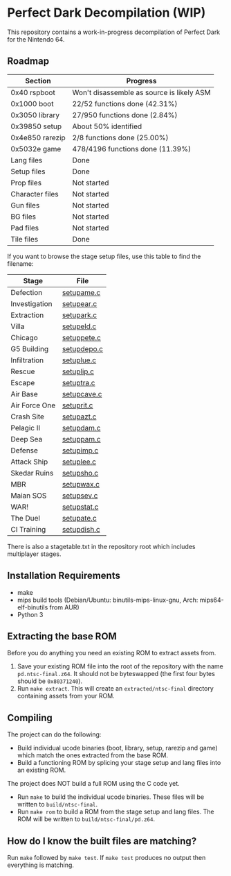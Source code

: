 # Perfect Dark Decompilation (WIP)

This repository contains a work-in-progress decompilation of Perfect Dark for the Nintendo 64.

## Roadmap

| Section         | Progress                                  |
| --------------- | ----------------------------------------- |
| 0x40 rspboot    | Won't disassemble as source is likely ASM |
| 0x1000 boot     | 22/52 functions done (42.31%)             |
| 0x3050 library  | 27/950 functions done (2.84%)             |
| 0x39850 setup   | About 50% identified                      |
| 0x4e850 rarezip | 2/8 functions done (25.00%)               |
| 0x5032e game    | 478/4196 functions done (11.39%)          |
| Lang files      | Done                                      |
| Setup files     | Done                                      |
| Prop files      | Not started                               |
| Character files | Not started                               |
| Gun files       | Not started                               |
| BG files        | Not started                               |
| Pad files       | Not started                               |
| Tile files      | Done                                      |

If you want to browse the stage setup files, use this table to find the filename:

| Stage            | File                                       |
| ---------------- | ------------------------------------------ |
| Defection        | [setupame.c](src/files/setup/setupame.c)   |
| Investigation    | [setupear.c](src/files/setup/setupear.c)   |
| Extraction       | [setupark.c](src/files/setup/setupark.c)   |
| Villa            | [setupeld.c](src/files/setup/setupeld.c)   |
| Chicago          | [setuppete.c](src/files/setup/setuppete.c) |
| G5 Building      | [setupdepo.c](src/files/setup/setupdepo.c) |
| Infiltration     | [setuplue.c](src/files/setup/setuplue.c)   |
| Rescue           | [setuplip.c](src/files/setup/setuplip.c)   |
| Escape           | [setuptra.c](src/files/setup/setuptra.c)   |
| Air Base         | [setupcave.c](src/files/setup/setupcave.c) |
| Air Force One    | [setuprit.c](src/files/setup/setuprit.c)   |
| Crash Site       | [setupazt.c](src/files/setup/setupazt.c)   |
| Pelagic II       | [setupdam.c](src/files/setup/setupdam.c)   |
| Deep Sea         | [setuppam.c](src/files/setup/setuppam.c)   |
| Defense          | [setupimp.c](src/files/setup/setupimp.c)   |
| Attack Ship      | [setuplee.c](src/files/setup/setuplee.c)   |
| Skedar Ruins     | [setupsho.c](src/files/setup/setupsho.c)   |
| MBR              | [setupwax.c](src/files/setup/setupwax.c)   |
| Maian SOS        | [setupsev.c](src/files/setup/setupsev.c)   |
| WAR!             | [setupstat.c](src/files/setup/setupstat.c) |
| The Duel         | [setupate.c](src/files/setup/setupate.c)   |
| CI Training      | [setupdish.c](src/files/setup/setupdish.c) |

There is also a stagetable.txt in the repository root which includes multiplayer stages.

## Installation Requirements

* make
* mips build tools (Debian/Ubuntu: binutils-mips-linux-gnu, Arch: mips64-elf-binutils from AUR)
* Python 3

## Extracting the base ROM

Before you do anything you need an existing ROM to extract assets from.

1. Save your existing ROM file into the root of the repository with the name `pd.ntsc-final.z64`. It should not be byteswapped (the first four bytes should be `0x80371240`).
2. Run `make extract`. This will create an `extracted/ntsc-final` directory containing assets from your ROM.

## Compiling

The project can do the following:

* Build individual ucode binaries (boot, library, setup, rarezip and game) which match the ones extracted from the base ROM.
* Build a functioning ROM by splicing your stage setup and lang files into an existing ROM.

The project does NOT build a full ROM using the C code yet.

* Run `make` to build the individual ucode binaries. These files will be written to `build/ntsc-final`.
* Run `make rom` to build a ROM from the stage setup and lang files. The ROM will be written to `build/ntsc-final/pd.z64`.

## How do I know the built files are matching?

Run `make` followed by `make test`. If `make test` produces no output then everything is matching.
